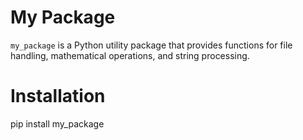 # My Package

`my_package` is a Python utility package that provides functions for file handling, mathematical operations, and string processing.

# Installation

pip install my_package
